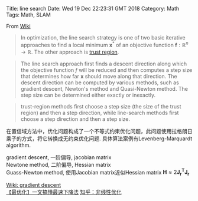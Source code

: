 Title: line search
Date: Wed 19 Dec 22:23:31 GMT 2018
Category: Math
Tags: Math, SLAM

From [Wiki](https://en.wikipedia.org/wiki/Line_search)
> In optimization, the line search strategy is one of two basic iterative 
approaches to find a local minimum $\mathbf {x}^{*}$ of an objective function
$\mathbf {f} :\mathbb {R} ^{n} \to \mathbb {R}$. The other approach is 
[trust region](https://en.wikipedia.org/wiki/Trust_region).

> The line search approach first finds a descent direction along which the 
objective function $f$ will be reduced and then computes a 
step size that determines how far $\mathbf {x}$ should move along that 
direction. The descent direction can be computed by various methods, such as 
gradient descent, Newton's method and Quasi-Newton method. The step size can be 
determined either exactly or inexactly.

> trust-region methods first choose a step size (the size of the trust region) 
and then a step direction, while line-search methods first choose a step 
direction and then a step size.

在置信域方法中，优化问题构成了一个不等式约束优化问题，此问题使用拉格朗日乘子的方式，将它转换成无约束优化问题. 具体算法案例有Levenberg-Marquardt algorithm.

gradient descent, 一阶偏导, jacobian matrix<br/>
Newtone method, 二阶偏导, Hessian matrix<br/>
Guass-Newton method, 使用Jacobian matrix近似Hessian matrix $\mathbf {H} \approx 2\mathbf {J_r^T} \mathbf{J_r}$


[Wiki: gradient descent](https://en.wikipedia.org/wiki/Gradient_descent)<br/>
[【最优化】一文搞懂最速下降法](https://zhuanlan.zhihu.com/p/32709034)
[知乎：非线性优化](https://zhuanlan.zhihu.com/p/33413665)
